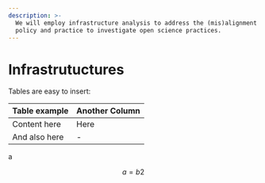 ```yaml
---
description: >-
  We will employ infrastructure analysis to address the (mis)alignment between
  policy and practice to investigate open science practices.
---
```


# Infrastrutuctures

Tables are easy to insert:

| Table example | Another Column |
| :--- | :--- |
| Content here | Here |
| And also here | - |

a

$$
a = b2
$$

